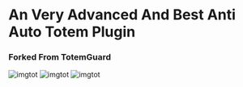 # An Very Advanced And Best Anti Auto Totem Plugin
### Forked From TotemGuard
![imgtot](https://cdn.modrinth.com/data/cached_images/73592572036b9bfcd0759184f85ec104551f723c.png)  ![imgtot](https://assets.stickpng.com/thumbs/58f8bd2e0ed2bdaf7c128309.png)  ![imgtot](https://static.wikia.nocookie.net/minecraft_gamepedia/images/2/2e/Totem_of_Undying_JE2_BE2.png/revision/latest?cb=20200522030253) 
